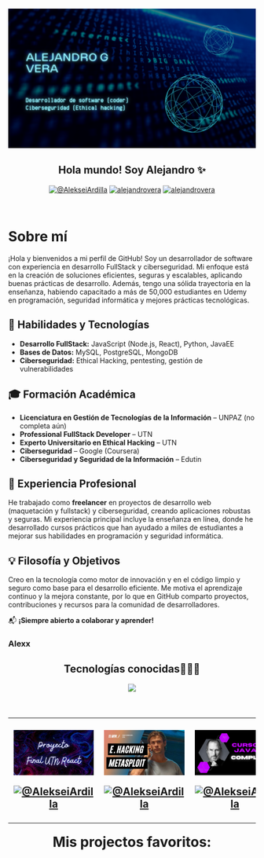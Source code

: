  <a href="https://www.youtube.com/@AlekseiArdilla">![imagen de portada Github](Portada_coder_github.png)</a>

<h2 align="center">Hola mundo! Soy Alejandro ✨</h2>

<p align="center">
  <a href="https://www.youtube.com/@AlekseiArdilla" target="blank"><img align="center" src="https://img.shields.io/badge/YouTube-FF0000?style=for-the-badge&logo=youtube&logoColor=white" alt="@AlekseiArdilla"  /></a>
<a href="https://linkedin.com/in/alejandro-gonzalo-vera" target="blank"><img align="center" src="https://img.shields.io/badge/LinkedIn-0077B5?style=for-the-badge&logo=linkedin&logoColor=white" alt="alejandrovera"/></a>
<a href="https://www.facebook.com/alejandro.gonzalo.vera.udemy" target="blank"><img align="center" src="https://img.shields.io/badge/Facebook-1877F2?style=for-the-badge&logo=facebook&logoColor=white" alt="alejandrovera"  /></a>
  </p>
<br>

<p align="center">

# Sobre mí  

¡Hola y bienvenidos a mi perfil de GitHub! Soy un desarrollador de software con experiencia en desarrollo FullStack y ciberseguridad. Mi enfoque está en la creación de soluciones eficientes, seguras y escalables, aplicando buenas prácticas de desarrollo. Además, tengo una sólida trayectoria en la enseñanza, habiendo capacitado a más de 50,000 estudiantes en Udemy en programación, seguridad informática y mejores prácticas tecnológicas.  

## 🚀 Habilidades y Tecnologías  

- **Desarrollo FullStack:** JavaScript (Node.js, React), Python, JavaEE  
- **Bases de Datos:** MySQL, PostgreSQL, MongoDB  
- **Ciberseguridad:** Ethical Hacking, pentesting, gestión de vulnerabilidades  

## 🎓 Formación Académica  

- **Licenciatura en Gestión de Tecnologías de la Información** – UNPAZ (no completa aún) 
- **Professional FullStack Developer** – UTN  
- **Experto Universitario en Ethical Hacking** – UTN  
- **Ciberseguridad** – Google (Coursera)  
- **Ciberseguridad y Seguridad de la Información** – Edutin  

## 💼 Experiencia Profesional  

He trabajado como **freelancer** en proyectos de desarrollo web (maquetación y fullstack) y ciberseguridad, creando aplicaciones robustas y seguras. Mi experiencia principal incluye la enseñanza en línea, donde he desarrollado cursos prácticos que han ayudado a miles de estudiantes a mejorar sus habilidades en programación y seguridad informática.  

## 💡 Filosofía y Objetivos  

Creo en la tecnología como motor de innovación y en el código limpio y seguro como base para el desarrollo eficiente. Me motiva el aprendizaje continuo y la mejora constante, por lo que en GitHub comparto proyectos, contribuciones y recursos para la comunidad de desarrolladores.  

📬 **¡Siempre abierto a colaborar y aprender!**  


<h3>Alexx</h3></p>

<h2 align="center">Tecnologías conocidas👨🏻‍💻</h2>
<!--tech stack icons-->
<p align="center">
  <a href="https://skillicons.dev">
    <img src="https://skillicons.dev/icons?i=c,java,css,html,js,react,angular,nodejs,typescript,mysql,firebase,git,github,materialui,postman,eclipse,vscode,bash,linux,ai,ps&perline=14" />
  </a>
</p>

<!--Prueba-->
<div id="youtube">
<h2 align="center"Algunos videos de IT de mi canal de Youtube👨🏻‍💻</h2>

<table align="left" >
<tr border="none">
  
  <td width="25%" align="center">
    <p align="center">
     <a href="https://youtu.be/kZGMsQIA8Ws" title="Go to Source">
        <img align="center" width=100% src="reactutn.png"   alt="VIDEO" /></a>
      </p>
    <p align="center">
        <a href="https://youtu.be/kZGMsQIA8Ws" target="blank"><img align="center" src="https://img.shields.io/badge/YouTube-FF0000?style=for-the-badge&logo=youtube&logoColor=white" alt="@AlekseiArdilla"  /></a>
    </p>       
</td>
  
<td width="25%" align="center">
    <p align="center">
     <a href="https://youtu.be/I5KALz2E6uw" title="Go to Source">
        <img align="center" width=100% src="ethicalhackingmsf.png"   alt="VIDEO" /></a>
      </p>
    <p align="center">
        <a href="https://youtu.be/I5KALz2E6uw" target="blank"><img align="center" src="https://img.shields.io/badge/YouTube-FF0000?style=for-the-badge&logo=youtube&logoColor=white" alt="@AlekseiArdilla"  /></a>
     </p>       
</td>
  
  <td width="25%" align="center">
    <p align="center">
     <a href="https://youtu.be/Fuii0ibbHDI" title="Go to Source">
        <img align="center" width=100% src="javaSEcompleto.png" alt="VIDEO" /></a>
      </p>
    <p align="center">
        <a href="https://youtu.be/Fuii0ibbHDI" target="blank"><img align="center" src="https://img.shields.io/badge/YouTube-FF0000?style=for-the-badge&logo=youtube&logoColor=white" alt="@AlekseiArdilla"  /></a>
    </p>       
</td>

   <td width="25%" align="center">
    <p align="center">
     <a href="https://youtu.be/ezV5Fv_x6zg" title="Go to Source">
        <img align="center" width=100% src="pythondesdecero.png" alt="VIDEO" /></a>
      </p>
    <p align="center">
        <a href="https://youtu.be/ezV5Fv_x6zg" target="blank"><img align="center" src="https://img.shields.io/badge/YouTube-FF0000?style=for-the-badge&logo=youtube&logoColor=white" alt="@AlekseiArdilla"  /></a>
    </p>       
</td>
  
</tr>
</table>
  </div>
<br>
<br><br>
<h1 align="center">Mis projectos favoritos:</h1>
